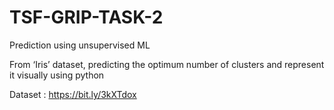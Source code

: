 # TSF-GRIP-TASK-2

Prediction using unsupervised ML

From ‘Iris’ dataset, predicting the optimum number of clusters and represent it visually using python

Dataset : https://bit.ly/3kXTdox
